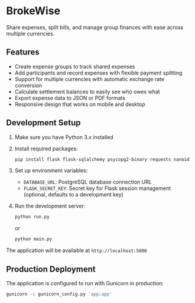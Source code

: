 # BrokeWise

Share expenses, split bills, and manage group finances with ease across multiple currencies.

## Features

- Create expense groups to track shared expenses
- Add participants and record expenses with flexible payment splitting
- Support for multiple currencies with automatic exchange rate conversion
- Calculate settlement balances to easily see who owes what
- Export expense data to JSON or PDF formats
- Responsive design that works on mobile and desktop

## Development Setup

1. Make sure you have Python 3.x installed
2. Install required packages:
   ```bash
   pip install flask flask-sqlalchemy psycopg2-binary requests nanoid email-validator gunicorn
   ```

3. Set up environment variables:
   - `DATABASE_URL`: PostgreSQL database connection URL
   - `FLASK_SECRET_KEY`: Secret key for Flask session management (optional, defaults to a development key)

4. Run the development server:
   ```bash
   python run.py
   ```
   or
   ```bash
   python main.py
   ```

The application will be available at `http://localhost:5000`

## Production Deployment

The application is configured to run with Gunicorn in production:

```bash
gunicorn -c gunicorn_config.py 'app:app'
```
